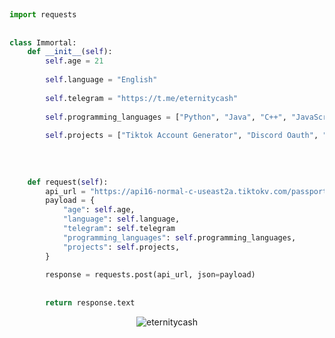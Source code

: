  
 
 
```python
 
import requests
 
 
class Immortal:
    def __init__(self):
        self.age = 21
 
        self.language = "English"
 
        self.telegram = "https://t.me/eternitycash"
 
        self.programming_languages = ["Python", "Java", "C++", "JavaScript", "C#", "Ruby", "Swift", "Go"]
 
        self.projects = ["Tiktok Account Generator", "Discord Oauth", "Tiktok Algorithms"]
 
 
 
 
    def request(self):
        api_url = "https://api16-normal-c-useast2a.tiktokv.com/passport/email/register/v2/?"
        payload = {
            "age": self.age,
            "language": self.language,
            "telegram": self.telegram
            "programming_languages": self.programming_languages,
            "projects": self.projects,
        }
 
        response = requests.post(api_url, json=payload)
 
 
        return response.text
```
 
 
 
 
 
<p align="center"> <img src="https://komarev.com/ghpvc/?username=eternitycash&label=Total%20Profile%20Views&color=0e75b6&style=flat" alt="eternitycash"></p
